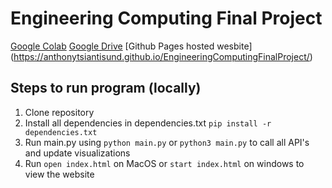# Engineering Computing Final Project
[Google Colab](https://colab.research.google.com/drive/1Bs4jQ7x3MOPKgVmooibM9mOMXtWk6f5r)
[Google Drive](https://drive.google.com/drive/folders/1gY1Q5m4k8vNXOHDmye5olgHNwEytj_18?usp=share_link)
[Github Pages hosted wesbite] (https://anthonytsiantisund.github.io/EngineeringComputingFinalProject/)

## Steps to run program (locally)
1. Clone repository
2. Install all dependencies in dependencies.txt `pip install -r dependencies.txt`
3. Run main.py using `python main.py` or `python3 main.py` to call all API's and update visualizations
4. Run `open index.html` on MacOS or `start index.html` on windows to view the website

